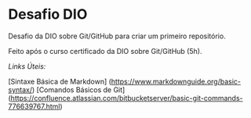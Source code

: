 # Desafio DIO

Desafio da DIO sobre Git/GitHub para criar um primeiro repositório.

Feito após o curso certificado da DIO sobre Git/GitHub (5h).

*Links Úteis:*

[Sintaxe Básica de Markdown] (https://www.markdownguide.org/basic-syntax/)
[Comandos Básicos de Git] (https://confluence.atlassian.com/bitbucketserver/basic-git-commands-776639767.html)
